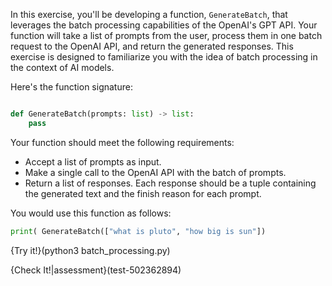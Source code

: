 
In this exercise, you'll be developing a function, `GenerateBatch`, that leverages the batch processing capabilities of the OpenAI's GPT API. Your function will take a list of prompts from the user, process them in one batch request to the OpenAI API, and return the generated responses. This exercise is designed to familiarize you with the idea of batch processing in the context of AI models.

Here's the function signature:

```python

def GenerateBatch(prompts: list) -> list:
    pass
```
Your function should meet the following requirements:

- Accept a list of prompts as input.
- Make a single call to the OpenAI API with the batch of prompts.
- Return a list of responses. Each response should be a tuple containing the generated text and the finish reason for each prompt.


You would use this function as follows:

```python
print( GenerateBatch(["what is pluto", "how big is sun"])

```


{Try it!}(python3 batch_processing.py)

{Check It!|assessment}(test-502362894)
